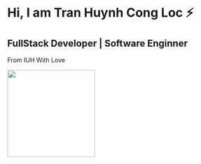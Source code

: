 # Hi, I am Tran Huynh Cong Loc ⚡

## FullStack Developer | Software Enginner

From IUH With Love

<p>
  <img width="200" align="left" src="https://upload.wikimedia.org/wikipedia/commons/b/bf/Logo_IUH.png">
</p>
